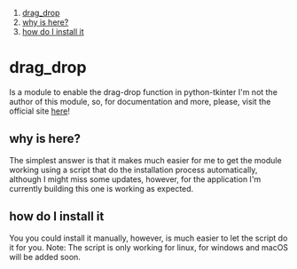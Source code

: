 1.  [drag_drop](https://github.com/minuxdev/drag_drop/edit/main/README.md#why-is-here)
2.  [why is here?](https://github.com/minuxdev/drag_drop/blob/main/README.md#why-is-here)
3.  [how do I install it](https://github.com/minuxdev/drag_drop/blob/main/README.md#how-do-i-install-it)

# drag_drop

Is a module to enable the drag-drop function in python-tkinter
I'm not the author of this module, so, for documentation and more, please, 
visit the official site [here](https://docs.python.org/3/library/tkinter.dnd.html#module-tkinter.dnd)!

## why is here? ##
The simplest answer is that it makes much easier for me to get the module working using a script that do the installation process automatically, although I might miss
some updates, however, for the application I'm currently building this one is working as expected.

## how do I install it ##
You you could install it manually, however, is much easier to let the script do it for you.
Note: The script is only working for linux, for windows and macOS will be added soon. 


